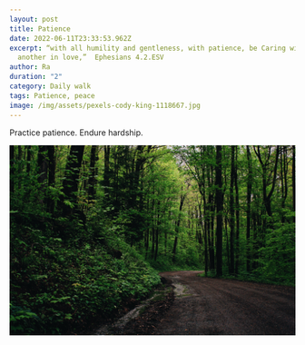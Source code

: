 ```yaml
---
layout: post
title: Patience
date: 2022-06-11T23:33:53.962Z
excerpt: “with all humility and gentleness, with patience, be Caring with one
  another in love,” ‭‬‬ Ephesians 4.2.ESV
author: Ra
duration: "2"
category: Daily walk
tags: Patience, peace
image: /img/assets/pexels-cody-king-1118667.jpg
---
```

Practice patience. Endure hardship. 

![Trail](/img/assets/pexels-cody-king-1118667.jpg)